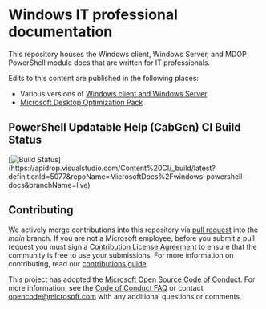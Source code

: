 # Windows IT professional documentation

This repository houses the Windows client, Windows Server, and MDOP PowerShell module docs that are
written for IT professionals.

Edits to this content are published in the following places:

- Various versions of [Windows client and Windows Server][1]
- [Microsoft Desktop Optimization Pack][2]

## PowerShell Updatable Help (CabGen) CI Build Status

[![Build Status](https://apidrop.visualstudio.com/Content%20CI/_apis/build/status/PROD/CabGen(PowerShell_Updatable_Help)/GitHub_MicrosoftDocs_windows-powershell-docs/46a32786-a1f6-1250-e1e1-2a4554025dc9_cabgen_Publish-Updatable-Help?repoName=MicrosoftDocs%2Fwindows-powershell-docs&branchName=live)](https://apidrop.visualstudio.com/Content%20CI/_build/latest?definitionId=5077&repoName=MicrosoftDocs%2Fwindows-powershell-docs&branchName=live)

## Contributing

We actively merge contributions into this repository via [pull request][4] into the _main_ branch.
If you are not a Microsoft employee, before you submit a pull request you must sign a
[Contribution License Agreement][5] to ensure that the community is free to use your submissions.
For more information on contributing, read our [contributions guide][6].


This project has adopted the [Microsoft Open Source Code of Conduct][7]. For more information, see
the [Code of Conduct FAQ][8] or contact [opencode@microsoft.com][9] with any additional questions or
comments.

<!-- link references -->
[1]: https://learn.microsoft.com/powershell/windows/get-started
[2]: https://learn.microsoft.com/powershell/mdop/get-started
[4]: https://help.github.com/articles/using-pull-requests/
[5]: https://cla.microsoft.com/
[6]: CONTRIBUTING.md
[7]: https://opensource.microsoft.com/codeofconduct/
[8]: https://opensource.microsoft.com/codeofconduct/faq/
[9]: mailto:opencode@microsoft.com
